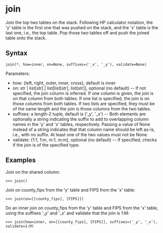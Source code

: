 # join

Join the top two tables on the stack.
Following HP calculator notation, the 'y' table is the first one that was pushed on the stack, and the 'x' table is the last one, i.e., the top table.
Pop those two tables off and push the joined table onto the stack.

## Syntax

`join(*, how=inner, on=None, suffixes=('_x', '_y'), validate=None)`

Parameters:

- how: {left, right, outer, inner, cross}, default is inner
- on: str | list[str] | list[list[str], list[str]], optional (no default) -- If not specified, the join column is inferred. If one column is given, the join is on that column from both tables. If one list is specified, the join is on those columns from both tables. If two lists are specified, they must be of the same length and the join is those columns from the two tables.
- suffixes: a length-2 tuple, default is ('_y', '_x') -- Both elements are optionally a string indicating the suffix to add to overlapping column names in the 'y' and 'x' tables, respectively. Passing a value of None instead of a string indicates that that column name should be left as-is, i.e., with no suffix. At least one of the two values must not be None.
- validate: {1:1, 1:m, m:1, m:m}, optional (no default) -- If specified, checks if the join is of the specified type.

## Examples

Join on the shared column:

`>>> join()`

Join on county_fips from the 'y' table and FIPS from the 'x' table:

`>>> join(on=[[county_fips], [FIPS]])`

Do an inner join on county_fips from the 'y' table and FIPS from the 'x' table, using the suffixes '_y' and '_x' and validate that the join is 1:M:

`>>> join(how=inner, on=[[county_fips], [FIPS]], suffixes=('_y', '_x'), validate=1:M)`
